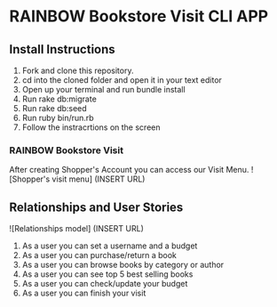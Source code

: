 # RAINBOW Bookstore Visit CLI APP
## Install Instructions
1. Fork and clone this repository.
2. cd into the cloned folder and open it in your text editor
3. Open up your terminal and run bundle install
4. Run rake db:migrate
5. Run rake db:seed
6. Run ruby bin/run.rb
7. Follow the instracrtions on the screen
### RAINBOW Bookstore Visit
After creating Shopper's Account you can access our Visit Menu.
![Shopper's visit menu] (INSERT URL)
## Relationships and User Stories
![Relationships model] (INSERT URL)
1. As a user you can set a username and a budget
2. As a user you can purchase/return a book
3. As a user you can browse books by category or author
4. As a user you can see top 5 best selling books
5. As a user you can check/update your budget
6. As a user you can finish your visit
